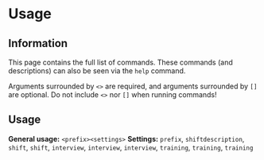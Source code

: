 # Usage

## Information

This page contains the full list of commands. These commands \(and descriptions\) can also be seen via the `help` command.

Arguments surrounded by `<>` are required, and arguments surrounded by `[]` are optional. Do not include `<>` nor `[]` when running commands!

## Usage

**General usage:** `<prefix><settings>` **Settings:** `prefix`, `shiftdescription`, `shift`, `shift`, `interview`, `interview`, `interview`, `training`, `training`, `training`

